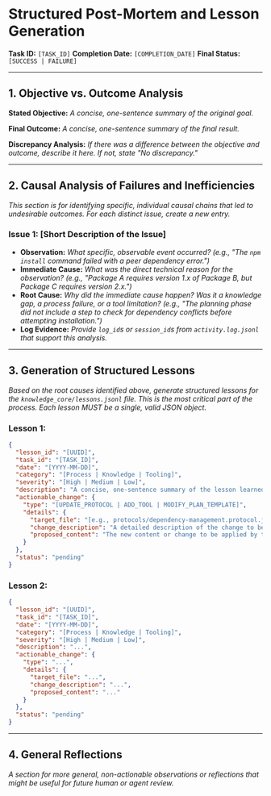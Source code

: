 # Structured Post-Mortem and Lesson Generation

**Task ID:** `[TASK_ID]`
**Completion Date:** `[COMPLETION_DATE]`
**Final Status:** `[SUCCESS | FAILURE]`

---

## 1. Objective vs. Outcome Analysis

**Stated Objective:**
*A concise, one-sentence summary of the original goal.*

**Final Outcome:**
*A concise, one-sentence summary of the final result.*

**Discrepancy Analysis:**
*If there was a difference between the objective and outcome, describe it here. If not, state "No discrepancy."*

---

## 2. Causal Analysis of Failures and Inefficiencies

*This section is for identifying specific, individual causal chains that led to undesirable outcomes. For each distinct issue, create a new entry.*

### Issue 1: [Short Description of the Issue]

*   **Observation:** *What specific, observable event occurred? (e.g., "The `npm install` command failed with a peer dependency error.")*
*   **Immediate Cause:** *What was the direct technical reason for the observation? (e.g., "Package A requires version 1.x of Package B, but Package C requires version 2.x.")*
*   **Root Cause:** *Why did the immediate cause happen? Was it a knowledge gap, a process failure, or a tool limitation? (e.g., "The planning phase did not include a step to check for dependency conflicts before attempting installation.")*
*   **Log Evidence:** *Provide `log_id`s or `session_id`s from `activity.log.jsonl` that support this analysis.*

---

## 3. Generation of Structured Lessons

*Based on the root causes identified above, generate structured lessons for the `knowledge_core/lessons.jsonl` file. This is the most critical part of the process. Each lesson MUST be a single, valid JSON object.*

### Lesson 1:
```json
{
  "lesson_id": "[UUID]",
  "task_id": "[TASK_ID]",
  "date": "[YYYY-MM-DD]",
  "category": "[Process | Knowledge | Tooling]",
  "severity": "[High | Medium | Low]",
  "description": "A concise, one-sentence summary of the lesson learned. (e.g., 'Dependency conflicts should be proactively identified before running installation commands.')",
  "actionable_change": {
    "type": "[UPDATE_PROTOCOL | ADD_TOOL | MODIFY_PLAN_TEMPLATE]",
    "details": {
      "target_file": "[e.g., protocols/dependency-management.protocol.json]",
      "change_description": "A detailed description of the change to be made.",
      "proposed_content": "The new content or change to be applied by the protocol_updater.py tool."
    }
  },
  "status": "pending"
}
```

### Lesson 2:
```json
{
  "lesson_id": "[UUID]",
  "task_id": "[TASK_ID]",
  "date": "[YYYY-MM-DD]",
  "category": "[Process | Knowledge | Tooling]",
  "severity": "[High | Medium | Low]",
  "description": "...",
  "actionable_change": {
    "type": "...",
    "details": {
      "target_file": "...",
      "change_description": "...",
      "proposed_content": "..."
    }
  },
  "status": "pending"
}
```

---

## 4. General Reflections

*A section for more general, non-actionable observations or reflections that might be useful for future human or agent review.*